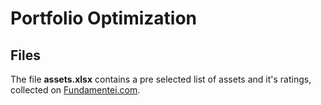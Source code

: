 # Portfolio Optimization

## Files

The file **assets.xlsx** contains a pre selected list of assets and it's ratings, collected on [Fundamentei.com](https://fundamentei.com/).

